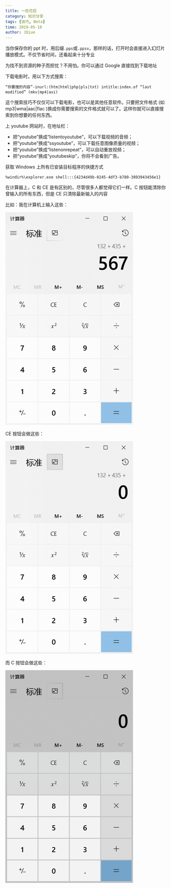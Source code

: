 ```yaml
---
title: 一些花招
category: 知识分享
tags: [技巧, Beta]
time: 2019-05-10
author: JQiue
---
```


当你保存你的 ppt 时，用后缀`.pps`或`.ppsx`，那样的话，打开时会直接进入幻灯片播放模式。不仅节省时间，还看起来十分专业

为找不到资源的种子而担忧？不用怕。你可以通过 Google 直接找到下载地址

下载电影时，用以下方式搜索：

```
“你要搜的内容”-inurl:(htm|html|php|pls|txt) intitle:index.of “last modified” (mkv|mp4|avi)
```

这个搜索技巧不仅仅可以下载电影，也可以是其他任意软件。只要把文件格式 (如 mp3|wma|aac|flac )换成你需要搜索的文件格式就可以了。这样你就可以直接搜索到你想要的任何东西。

上 youtube 网站时，在地址栏：

+ 把“youtube”换成“listentoyoutube”，可以下载视频的音频；  
+ 把“youtube”换成“ssyoutube”，可以下载任意图像质量的视频；  
+ 把“youtube”换成“listenonrepeat”，可以自动重放视频；  
+ 把“youtube”换成“youtubeskip”，你将不会看到广告。

获取 Windows 上所有已安装目标程序的快捷方式

```
%windir%\explorer.exe shell:::{4234d49b-0245-4df3-b780-3893943456e1}
```

在计算器上，C 和 CE 是有区别的，尽管很多人都觉得它们一样。C 按钮能清除你曾输入的所有东西，但是 CE 只清除最新输入的内容

比如：我在计算机上输入这些：

![beforeCe](./images/beforeCe.png)

CE 按钮会做这些：

![afterCe](./images/afterCe.png)

而 C 按钮会做这些：

![afterC](./images/afterC.png)

